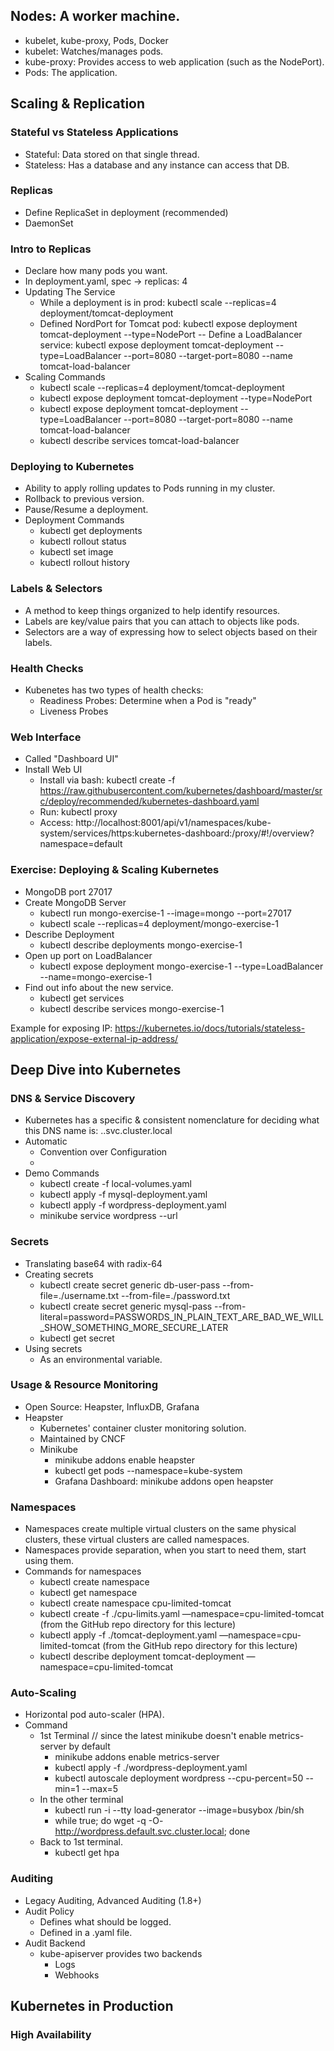 ## Nodes: A worker machine.
- kubelet, kube-proxy, Pods, Docker
- kubelet: Watches/manages pods.
- kube-proxy: Provides access to web application (such as the NodePort).
- Pods: The application.

## Scaling & Replication
### Stateful vs Stateless Applications
- Stateful: Data stored on that single thread.
- Stateless: Has a database and any instance can access that DB.

### Replicas
- Define ReplicaSet in deployment (recommended)
- DaemonSet

### Intro to Replicas
- Declare how many pods you want.
- In deployment.yaml, spec -> replicas: 4
- Updating The Service
  - While a deployment is in prod: kubectl scale --replicas=4 deployment/tomcat-deployment
  - Defined NordPort for Tomcat pod: kubectl expose deployment tomcat-deployment --type=NodePort
  -- Define a LoadBalancer service: kubectl expose deployment tomcat-deployment --type=LoadBalancer --port=8080 --target-port=8080 --name tomcat-load-balancer
- Scaling Commands
  - kubectl scale --replicas=4 deployment/tomcat-deployment 
  - kubectl expose deployment tomcat-deployment --type=NodePort
  - kubectl expose deployment tomcat-deployment --type=LoadBalancer --port=8080 --target-port=8080 --name tomcat-load-balancer
  - kubectl describe services tomcat-load-balancer

### Deploying to Kubernetes
- Ability to apply rolling updates to Pods running in my cluster.
- Rollback to previous version.
- Pause/Resume a deployment.
- Deployment Commands
  - kubectl get deployments
  - kubectl rollout status
  - kubectl set image
  - kubectl rollout history

### Labels & Selectors
- A method to keep things organized to help identify resources.
- Labels are key/value pairs that you can attach to objects like pods.
- Selectors are a way of expressing how to select objects based on their labels.

### Health Checks
- Kubenetes has two types of health checks:
  - Readiness Probes: Determine when a Pod is "ready"
  - Liveness Probes

### Web Interface
- Called "Dashboard UI"
- Install Web UI
  - Install via bash: kubectl create -f https://raw.githubusercontent.com/kubernetes/dashboard/master/src/deploy/recommended/kubernetes-dashboard.yaml
  - Run: kubectl proxy
  - Access: http://localhost:8001/api/v1/namespaces/kube-system/services/https:kubernetes-dashboard:/proxy/#!/overview?namespace=default

### Exercise: Deploying & Scaling Kubernetes
- MongoDB port 27017
- Create MongoDB Server
  - kubectl run mongo-exercise-1 --image=mongo --port=27017
  - kubectl scale --replicas=4 deployment/mongo-exercise-1
- Describe Deployment
  - kubectl describe deployments mongo-exercise-1
- Open up port on LoadBalancer
  - kubectl expose deployment mongo-exercise-1 --type=LoadBalancer --name=mongo-exercise-1
- Find out info about the new service.
  - kubectl get services
  - kubectl describe services mongo-exercise-1

Example for exposing IP: https://kubernetes.io/docs/tutorials/stateless-application/expose-external-ip-address/

## Deep Dive into Kubernetes
### DNS & Service Discovery
- Kubernetes has a specific & consistent nomenclature for deciding what this DNS name is: <my-service-name>.<my-namespace>.svc.cluster.local
- Automatic
  - Convention over Configuration
  - 
- Demo Commands
  - kubectl create -f local-volumes.yaml
  - kubectl apply -f mysql-deployment.yaml
  - kubectl apply -f wordpress-deployment.yaml
  - minikube service wordpress --url

### Secrets
- Translating base64 with radix-64
- Creating secrets
  - kubectl create secret generic db-user-pass --from-file=./username.txt --from-file=./password.txt
  - kubectl create secret generic mysql-pass --from-literal=password=PASSWORDS_IN_PLAIN_TEXT_ARE_BAD_WE_WILL_SHOW_SOMETHING_MORE_SECURE_LATER
  - kubectl get secret
- Using secrets
  - As an environmental variable.

### Usage & Resource Monitoring
- Open Source: Heapster, InfluxDB, Grafana
- Heapster
  - Kubernetes' container cluster monitoring solution.
  - Maintained by CNCF
  - Minikube
    - minikube addons enable heapster
    - kubectl get pods --namespace=kube-system
    - Grafana Dashboard: minikube addons open heapster

### Namespaces
- Namespaces create multiple virtual clusters on the same physical clusters, these virtual clusters are called namespaces.
- Namespaces provide separation, when you start to need them, start using them.
- Commands for namespaces
  - kubectl create namespace <namespace name>
  - kubectl get namespace
  - kubectl create namespace cpu-limited-tomcat
  - kubectl create -f ./cpu-limits.yaml —namespace=cpu-limited-tomcat (from the GitHub repo directory for this lecture)
  - kubectl apply -f ./tomcat-deployment.yaml —namespace=cpu-limited-tomcat (from the GitHub repo directory for this lecture)
  - kubectl describe deployment tomcat-deployment —namespace=cpu-limited-tomcat

### Auto-Scaling
- Horizontal pod auto-scaler (HPA).
- Command
  - 1st Terminal
    // since the latest minikube doesn't enable metrics-server by default
    - minikube addons enable metrics-server  
    - kubectl apply -f ./wordpress-deployment.yaml
    - kubectl autoscale deployment wordpress --cpu-percent=50 --min=1 --max=5
  - In the other terminal
    - kubectl run -i --tty load-generator --image=busybox /bin/sh
    - while true; do wget -q -O- http://wordpress.default.svc.cluster.local; done
  - Back to 1st terminal.
    - kubectl get hpa
  
### Auditing
- Legacy Auditing, Advanced Auditing (1.8+)
- Audit Policy
  - Defines what should be logged.
  - Defined in a .yaml file.
- Audit Backend
  - kube-apiserver provides two backends
    - Logs
    - Webhooks

## Kubernetes in Production
### High Availability
